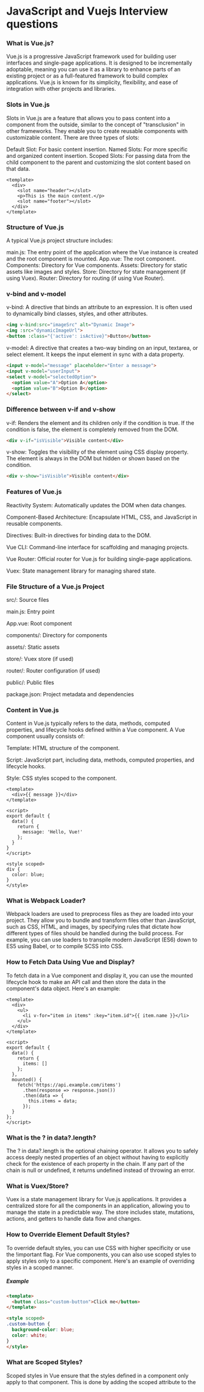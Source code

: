 # JavaScript and Vuejs Interview questions

### What is Vue.js?
Vue.js is a progressive JavaScript framework used for building user interfaces and single-page applications. It is designed to be incrementally adoptable, meaning you can use it as a library to enhance parts of an existing project or as a full-featured framework to build complex applications. Vue.js is known for its simplicity, flexibility, and ease of integration with other projects and libraries.

### Slots in Vue.js
Slots in Vue.js are a feature that allows you to pass content into a component from the outside, similar to the concept of "transclusion" in other frameworks. They enable you to create reusable components with customizable content. There are three types of slots:

Default Slot: For basic content insertion.
Named Slots: For more specific and organized content insertion.
Scoped Slots: For passing data from the child component to the parent and customizing the slot content based on that data.
```vue
<template>
  <div>
    <slot name="header"></slot>
    <p>This is the main content.</p>
    <slot name="footer"></slot>
  </div>
</template>
```
### Structure of Vue.js
A typical Vue.js project structure includes:

main.js: The entry point of the application where the Vue instance is created and the root component is mounted.
App.vue: The root component.
Components: Directory for Vue components.
Assets: Directory for static assets like images and styles.
Store: Directory for state management (if using Vuex).
Router: Directory for routing (if using Vue Router).

### v-bind and v-model
v-bind: A directive that binds an attribute to an expression. It is often used to dynamically bind classes, styles, and other attributes.
```html 
<img v-bind:src="imageSrc" alt="Dynamic Image">
<img :src="dynamicImageUrl">
<button :class="{'active': isActive}">Button</button>
```
v-model: A directive that creates a two-way binding on an input, textarea, or select element. It keeps the input element in sync with a data property.
```html
<input v-model="message" placeholder="Enter a message">
<input v-model="userInput">
<select v-model="selectedOption">
  <option value="A">Option A</option>
  <option value="B">Option B</option>
</select>
```
### Difference between v-if and v-show
v-if: Renders the element and its children only if the condition is true. If the condition is false, the element is completely removed from the DOM.
```html
<div v-if="isVisible">Visible content</div>
```
v-show: Toggles the visibility of the element using CSS display property. The element is always in the DOM but hidden or shown based on the condition.
```html
<div v-show="isVisible">Visible content</div>
```
### Features of Vue.js
Reactivity System: Automatically updates the DOM when data changes.

Component-Based Architecture: Encapsulate HTML, CSS, and JavaScript in reusable components.

Directives: Built-in directives for binding data to the DOM.

Vue CLI: Command-line interface for scaffolding and managing projects.

Vue Router: Official router for Vue.js for building single-page applications.

Vuex: State management library for managing shared state.

### File Structure of a Vue.js Project
src/: Source files

main.js: Entry point

App.vue: Root component

components/: Directory for components

assets/: Static assets

store/: Vuex store (if used)

router/: Router configuration (if used)

public/: Public files

package.json: Project metadata and dependencies

### Content in Vue.js
Content in Vue.js typically refers to the data, methods, computed properties, and lifecycle hooks defined within a Vue component. A Vue component usually consists of:

Template: HTML structure of the component.

Script: JavaScript part, including data, methods, computed properties, and lifecycle hooks.

Style: CSS styles scoped to the component.

```vue
<template>
  <div>{{ message }}</div>
</template>

<script>
export default {
  data() {
    return {
      message: 'Hello, Vue!'
    };
  }
}
</script>

<style scoped>
div {
  color: blue;
}
</style>
```
### What is Webpack Loader?
Webpack loaders are used to preprocess files as they are loaded into your project. They allow you to bundle and transform files other than JavaScript, such as CSS, HTML, and images, by specifying rules that dictate how different types of files should be handled during the build process. For example, you can use loaders to transpile modern JavaScript (ES6) down to ES5 using Babel, or to compile SCSS into CSS.

### How to Fetch Data Using Vue and Display?
To fetch data in a Vue component and display it, you can use the mounted lifecycle hook to make an API call and then store the data in the component's data object. Here's an example:

```vue
<template>
  <div>
    <ul>
      <li v-for="item in items" :key="item.id">{{ item.name }}</li>
    </ul>
  </div>
</template>

<script>
export default {
  data() {
    return {
      items: []
    };
  },
  mounted() {
    fetch('https://api.example.com/items')
      .then(response => response.json())
      .then(data => {
        this.items = data;
      });
  }
};
</script>
```
### What is the ? in data?.length?
The ? in data?.length is the optional chaining operator. It allows you to safely access deeply nested properties of an object without having to explicitly check for the existence of each property in the chain. If any part of the chain is null or undefined, it returns undefined instead of throwing an error.

### What is Vuex/Store?
Vuex is a state management library for Vue.js applications. It provides a centralized store for all the components in an application, allowing you to manage the state in a predictable way. The store includes state, mutations, actions, and getters to handle data flow and changes.

### How to Override Element Default Styles?
To override default styles, you can use CSS with higher specificity or use the !important flag. For Vue components, you can also use scoped styles to apply styles only to a specific component. Here's an example of overriding styles in a scoped manner.
##### Example
```html
<template>
  <button class="custom-button">Click me</button>
</template>

<style scoped>
.custom-button {
  background-color: blue;
  color: white;
}
</style>
```
### What are Scoped Styles?
Scoped styles in Vue ensure that the styles defined in a component only apply to that component. This is done by adding the scoped attribute to the <style> tag in a single-file component. Scoped styles use a unique attribute on elements and styles to prevent them from affecting other components.

### What is Parent to Child Communication?
Parent to child communication in Vue involves passing data from a parent component to a child component via props. The parent component provides data to the child component as an attribute, which the child component receives as a prop.
##### Example
```vue
<!-- ParentComponent.vue -->
<template>
  <ChildComponent :message="parentMessage" />
</template>

<script>
import ChildComponent from './ChildComponent.vue';

export default {
  components: {
    ChildComponent
  },
  data() {
    return {
      parentMessage: 'Hello from parent'
    };
  }
};
</script>
```
```vue
<!-- ChildComponent.vue -->
<template>
  <p>{{ message }}</p>
</template>

<script>
export default {
  props: {
    message: String
  }
};
</script>
```

### What is a Watch Hook?
The watch hook in Vue is used to reactively monitor changes to a specific data property or computed property and execute a callback when the property changes.

```vue
export default {
  data() {
    return {
      counter: 0
    };
  },
  watch: {
    counter(newValue, oldValue) {
      console.log(`Counter changed from ${oldValue} to ${newValue}`);
    }
  }
};
```

### What is the Difference Between Sync and Async?
Sync (synchronous) operations are executed sequentially, blocking the next operation until the current one completes.
Async (asynchronous) operations allow

### Difference between var, let, and const
var:
Function-scoped.
Can be redeclared and updated.
Hoisted to the top of their scope but not initialized.
```javascript
var x = 10;
if (true) {
  var x = 20;
  console.log(x); // 20
}
console.log(x); // 20
```
let:
Block-scoped.
Cannot be redeclared within the same scope but can be updated.
Hoisted to the top of their scope but not initialized.
```javascript
let y = 10;
if (true) {
  let y = 20;
  console.log(y); // 20
}
console.log(y); // 10
```
const:
Block-scoped.
Cannot be redeclared or updated.
Must be initialized at the time of declaration.
```javascript
const z = 10;
if (true) {
  const z = 20;
  console.log(z); // 20
}
console.log(z); // 10
```
### Ways to declare an object
Using object literal:
```javascript
const obj1 = {};
```
Using new Object():
```javascript
const obj2 = new Object();
```
Using a constructor function:
```javascript
function Person(name) {
  this.name = name;
}
const obj3 = new Person('John');
```
Using Object.create():
```javascript
const proto = { greet: function() { return 'Hello'; } };
const obj4 = Object.create(proto);
```
### Ways to access the document in JavaScript
```javascript
document.getElementById('myId');
document.getElementsByClassName('myClass');
document.getElementsByTagName('div');
document.querySelector('.myClass');
document.querySelectorAll('div');
```

### Program to Convert Currency from Indian Rupees (INR) to US Dollars (USD)
```javascript
function convertINRtoUSD(inr, exchangeRate) {
    // Exchange rate should be the value of 1 INR in USD
    return inr * exchangeRate;
}

// Example usage:
let inrAmount = 1000;
let exchangeRate = 0.013; // Example exchange rate
let usdAmount = convertINRtoUSD(inrAmount, exchangeRate);
console.log(`${inrAmount} INR is equal to ${usdAmount} USD.`);
```

#### In JavaScript, map() is a method of the Array object. It creates a new array by calling a function on every element of the original array and storing the results in a new array
#### The filter() method creates a new array filled with elements that pass a test provided by a function. The filter() method does not execute the function for empty elements.
#### JavaScript reduce() is a higher order function used in data manipulation that reduces an array to a single value. It takes two parameters: an accumulator and the current element of an array.

